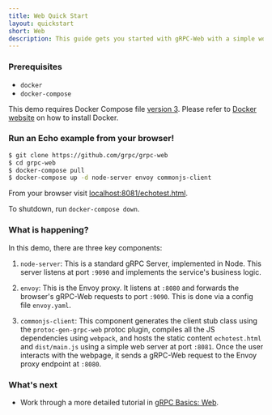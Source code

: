 ```yaml
---
title: Web Quick Start
layout: quickstart
short: Web
description: This guide gets you started with gRPC-Web with a simple working example.
---
```


### Prerequisites

- `docker`
- `docker-compose`

This demo requires Docker Compose file
[version 3](https://docs.docker.com/compose/compose-file/). Please refer to
[Docker website](https://docs.docker.com/compose/install/#install-compose) on how to install Docker.

### Run an Echo example from your browser!

```sh
$ git clone https://github.com/grpc/grpc-web
$ cd grpc-web
$ docker-compose pull
$ docker-compose up -d node-server envoy commonjs-client
```

From your browser visit
[localhost:8081/echotest.html](http://localhost:8081/echotest.html).

To shutdown, run `docker-compose down`.


### What is happening?

In this demo, there are three key components:

 1. `node-server`: This is a standard gRPC Server, implemented in Node. This
    server listens at port `:9090` and implements the service's business logic.

 2. `envoy`: This is the Envoy proxy. It listens at `:8080` and forwards the
    browser's gRPC-Web requests to port `:9090`. This is done via a config file
    `envoy.yaml`.

 3. `commonjs-client`: This component generates the client stub class using the
    `protoc-gen-grpc-web` protoc plugin, compiles all the JS dependencies using
    `webpack`, and hosts the static content `echotest.html` and `dist/main.js`
    using a simple web server at port `:8081`. Once the user interacts with the
    webpage, it sends a gRPC-Web request to the Envoy proxy endpoint at `:8080`.


### What's next

- Work through a more detailed tutorial in [gRPC Basics: Web](/docs/tutorials/basic/web/).
